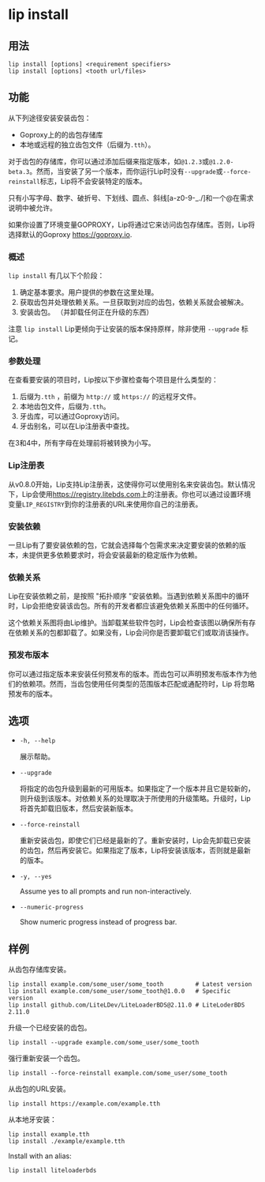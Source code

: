 # lip install

## 用法

```shell
lip install [options] <requirement specifiers>
lip install [options] <tooth url/files>
```

## 功能

从下列途径安装安装齿包：  

- Goproxy上的的齿包存储库
- 本地或远程的独立齿包文件（后缀为`.tth`）。

对于齿包的存储库，你可以通过添加后缀来指定版本，如`@1.2.3`或`@1.2.0-beta.3`。然而，当安装了另一个版本，而你运行Lip时没有`--upgrade`或`--force-reinstall`标志，Lip将不会安装特定的版本。

只有小写字母、数字、破折号、下划线、圆点、斜线[a-z0-9-_./]和一个@在需求说明中被允许。

如果你设置了环境变量GOPROXY，Lip将通过它来访问齿包存储库。否则，Lip将选择默认的Goproxy <https://goproxy.io>.

### 概述

`lip install` 有几以下个阶段：

1. 确定基本要求。用户提供的参数在这里处理。
2. 获取齿包并处理依赖关系。一旦获取到对应的齿包，依赖关系就会被解决。
3. 安装齿包。 （并卸载任何正在升级的东西）

注意 `lip install` Lip更倾向于让安装的版本保持原样，除非使用 `--upgrade` 标记。

### 参数处理

在查看要安装的项目时，Lip按以下步骤检查每个项目是什么类型的：

1. 后缀为`.tth` ，前缀为 `http://` 或 `https://` 的远程牙文件。
2. 本地齿包文件，后缀为`.tth`。
3. 牙齿库，可以通过Goproxy访问。
4. 牙齿别名，可以在Lip注册表中查找。

在3和4中，所有字母在处理前将被转换为小写。

### Lip注册表

从v0.8.0开始，Lip支持Lip注册表，这使得你可以使用别名来安装齿包。默认情况下，Lip会使用<https://registry.litebds.com>上的注册表。你也可以通过设置环境变量`LIP_REGISTRY`到你的注册表的URL来使用你自己的注册表。

### 安装依赖

一旦Lip有了要安装依赖的包，它就会选择每个包需求来决定要安装的依赖的版本，未提供更多依赖要求时，将会安装最新的稳定版作为依赖。

### 依赖关系

Lip在安装依赖之前，是按照 "拓扑顺序 "安装依赖。当遇到依赖关系图中的循环时，Lip会拒绝安装该齿包。所有的开发者都应该避免依赖关系图中的任何循环。

这个依赖关系图将由Lip维护。当卸载某些软件包时，Lip会检查该图以确保所有存在依赖关系的包都卸载了。如果没有，Lip会问你是否要卸载它们或取消该操作。

### 预发布版本

你可以通过指定版本来安装任何预发布的版本。而齿包可以声明预发布版本作为他们的依赖项。然而，当齿包使用任何类型的范围版本匹配或通配符时，Lip 将忽略预发布的版本。

## 选项

- `-h, --help`

  展示帮助。

- `--upgrade`

  将指定的齿包升级到最新的可用版本。如果指定了一个版本并且它是较新的，则升级到该版本。对依赖关系的处理取决于所使用的升级策略。升级时，Lip将首先卸载旧版本，然后安装新版本。

- `--force-reinstall`

  重新安装齿包，即使它们已经是最新的了。重新安装时，Lip会先卸载已安装的齿包，然后再安装它。如果指定了版本，Lip将安装该版本，否则就是最新的版本。

- `-y, --yes`

  Assume yes to all prompts and run non-interactively.

- `--numeric-progress`

  Show numeric progress instead of progress bar.

## 样例

从齿包存储库安装。

```shell
lip install example.com/some_user/some_tooth         # Latest version
lip install example.com/some_user/some_tooth@1.0.0   # Specific version
lip install github.com/LiteLDev/LiteLoaderBDS@2.11.0 # LiteLoderBDS 2.11.0
```


升级一个已经安装的齿包。

```shell
lip install --upgrade example.com/some_user/some_tooth
```

强行重新安装一个齿包。

```shell
lip install --force-reinstall example.com/some_user/some_tooth
```

从齿包的URL安装。

```shell
lip install https://example.com/example.tth
```

从本地牙安装：

```shell
lip install example.tth
lip install ./example/example.tth
```

Install with an alias:

```shell
lip install liteloaderbds
```
